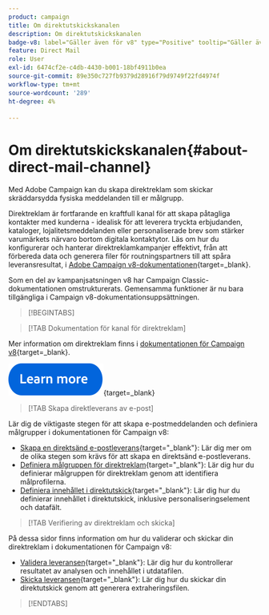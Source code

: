 ```yaml
---
product: campaign
title: Om direktutskickskanalen
description: Om direktutskickskanalen
badge-v8: label="Gäller även för v8" type="Positive" tooltip="Gäller även Campaign v8"
feature: Direct Mail
role: User
exl-id: 6474cf2e-c4db-4430-b001-18bf4911b0ea
source-git-commit: 89e350c727fb9379d28916f79d9749f22fd4974f
workflow-type: tm+mt
source-wordcount: '289'
ht-degree: 4%

---
```



# Om direktutskickskanalen{#about-direct-mail-channel}

Med Adobe Campaign kan du skapa direktreklam som skickar skräddarsydda fysiska meddelanden till er målgrupp.

Direktreklam är fortfarande en kraftfull kanal för att skapa påtagliga kontakter med kunderna - idealisk för att leverera tryckta erbjudanden, kataloger, lojalitetsmeddelanden eller personaliserade brev som stärker varumärkets närvaro bortom digitala kontaktytor. Läs om hur du konfigurerar och hanterar direktreklamkampanjer effektivt, från att förbereda data och generera filer för routningspartners till att spåra leveransresultat, i [Adobe Campaign v8-dokumentationen](https://experienceleague.adobe.com/docs/campaign/campaign-v8/send/direct-mail.html?lang=sv-SE){target=_blank}.

Som en del av kampanjsatsningen v8 har Campaign Classic-dokumentationen omstrukturerats. Gemensamma funktioner är nu bara tillgängliga i Campaign v8-dokumentationsuppsättningen.

>[!BEGINTABS]

>[!TAB Dokumentation för kanal för direktreklam]

Mer information om direktreklam finns i [dokumentationen för Campaign v8](https://experienceleague.adobe.com/docs/campaign/campaign-v8/send/direct-mail.html?lang=sv-SE){target=_blank}.


[![bild](../../assets/do-not-localize/learn-more-button.svg)](https://experienceleague.adobe.com/docs/campaign/campaign-v8/send/direct-mail.html?lang=sv-SE){target=_blank}


>[!TAB Skapa direktleverans av e-post]

Lär dig de viktigaste stegen för att skapa e-postmeddelanden och definiera målgrupper i dokumentationen för Campaign v8:

* [Skapa en direktsänd e-postleverans](https://experienceleague.adobe.com/docs/campaign/campaign-v8/send/direct-mail.html?lang=sv-SE#creating-a-direct-mail-delivery){target="_blank"}: Lär dig mer om de olika stegen som krävs för att skapa en direktsänd e-postleverans.
* [Definiera målgruppen för direktreklam](https://experienceleague.adobe.com/docs/campaign/campaign-v8/send/direct-mail.html?lang=sv-SE#creating-a-direct-mail-delivery?lang=sv-SE#defining-the-direct-mail-audience){target="_blank"}: Lär dig hur du definierar målgruppen för direktreklam genom att identifiera målprofilerna.
* [Definiera innehållet i direktutskick](https://experienceleague.adobe.com/docs/campaign/campaign-v8/send/direct-mail.html?lang=sv-SE#creating-a-direct-mail-delivery?lang=sv-SE#defining-the-direct-mail-content){target="_blank"}: Lär dig hur du definierar innehållet i direktutskick, inklusive personaliseringselement och datafält.

>[!TAB Verifiering av direktreklam och skicka]

På dessa sidor finns information om hur du validerar och skickar din direktreklam i dokumentationen för Campaign v8:

* [Validera leveransen](https://experienceleague.adobe.com/docs/campaign/campaign-v8/send/direct-mail.html?lang=sv-SE#creating-a-direct-mail-delivery?lang=sv-SE#defining-the-direct-mail-content){target="_blank"}: Lär dig hur du kontrollerar resultatet av analysen och innehållet i utdatafilen.
* [Skicka leveransen](https://experienceleague.adobe.com/docs/campaign/campaign-v8/send/direct-mail.html?lang=sv-SE#creating-a-direct-mail-delivery?lang=sv-SE#defining-the-direct-mail-content){target="_blank"}: Lär dig hur du skickar din direktutskick genom att generera extraheringsfilen.



>[!ENDTABS]